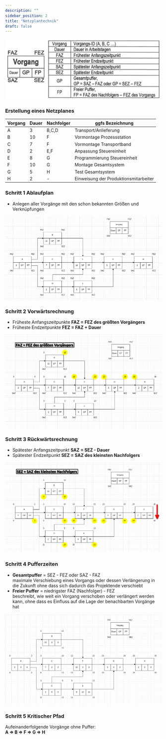 ```yaml
---
description: ""
sidebar_position: 2
title: "Netzplantechnik"
draft: false
---
```


![Netzplantechnik](./img/netzplantechnik.png)

### Erstellung eines Netzplanes

| Vorgang | Dauer | Nachfolger | ggfs Bezeichnung                      |
| ------- | ----- | ---------- | ------------------------------------- |
| A       | 3     | B,C,D      | Transport/Anlieferung                 |
| B       | 10    | F          | Vormontage Prozessstation             |
| C       | 7     | F          | Vormontage Transportband              |
| D       | 2     | E,F        | Anpassung Steuereinheit               |
| E       | 8     | G          | Programmierung Steuereinheit          |
| F       | 10    | G          | Montage Gesamtsystem                  |
| G       | 5     | H          | Test Gesamtsystem                     |
| H       | 2     | -          | Einweisung der Produktionsmitarbeiter |

### Schritt 1 Ablaufplan

- Anlegen aller Vorgänge mit den schon bekannten Größen und Verknüpfungen

![Netzplan-1](./img/netzplan-1.png)

### Schritt 2 Vorwärtsrechnung

- Früheste Anfangszeitpunkte **FAZ = FEZ des größten Vorgängers**
- Früheste Endzeitpunkte **FEZ = FAZ + Dauer**

![Netzplan-2](./img/netzplan-2.png)

### Schritt 3 Rückwärtsrechnung

- Spätester Anfangszeitpunkt **SAZ = SEZ - Dauer**
- Spätester Endzeitpunkt **SEZ = SAZ des kleinsten Nachfolgers**

![Netzplan-3](./img/netzplan-3.png)

### Schritt 4 Pufferzeiten

- **Gesamtpuffer** = SEZ - FEZ oder SAZ - FAZ  
	maximale Verschiebung eines Vorgangs oder dessen Verlängerung in die Zukunft ohne
	dass sich dadurch das Projektende verschiebt
- **Freier Puffer** = niedrigster FAZ (Nachfolger) - FEZ  
	beschreibt, wie weit ein Vorgang verschoben oder verlängert werden kann, ohne dass es Einfluss auf die Lage der benachbarten Vorgänge hat

![Netzplan-4](./img/netzplan-4.png)

### Schritt 5 Kritischer Pfad

Aufeinanderfolgende Vorgänge ohne Puffer:  
**A => B => F => G => H**

